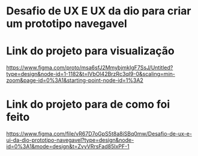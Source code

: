 # Desafio de UX E UX da dio para criar um prototipo navegavel

# Link do projeto para visualização

https://www.figma.com/proto/msa6sfJ2MmybjmkIgF7SsJ/Untitled?type=design&node-id=1-1182&t=IVbOl42BrzRc3qI9-0&scaling=min-zoom&page-id=0%3A1&starting-point-node-id=1%3A2

# Link do projeto para de como foi feito

https://www.figma.com/file/vR67D7oGpS5t8a8iSBq0mw/Desafio-de-ux-e-ui-da-dio-prototipo-navegavel?type=design&node-id=0%3A1&mode=design&t=ZvyVRrsFad85IxPF-1
